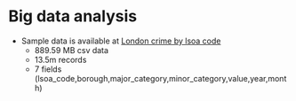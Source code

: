 # Big data analysis

* Sample data is available at [London crime by lsoa code](https://www.kaggle.com/jboysen/london-crime/)
	* 889.59 MB csv data
	* 13.5m records
	* 7 fields (lsoa_code,borough,major_category,minor_category,value,year,month)
